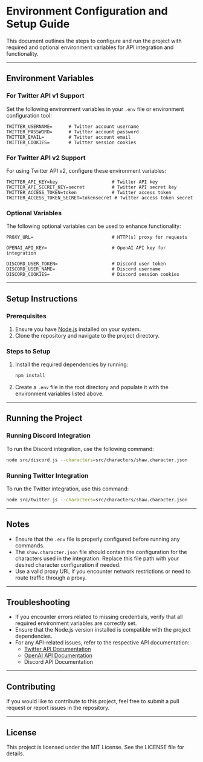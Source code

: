 # Environment Configuration and Setup Guide

This document outlines the steps to configure and run the project with required and optional environment variables for API integration and functionality.

---

## Environment Variables

### For Twitter API v1 Support

Set the following environment variables in your `.env` file or environment configuration tool:

```plaintext
TWITTER_USERNAME=      # Twitter account username
TWITTER_PASSWORD=      # Twitter account password
TWITTER_EMAIL=         # Twitter account email
TWITTER_COOKIES=       # Twitter session cookies
```

### For Twitter API v2 Support

For using Twitter API v2, configure these environment variables:

```plaintext
TWITTER_API_KEY=key                    # Twitter API key
TWITTER_API_SECRET_KEY=secret          # Twitter API secret key
TWITTER_ACCESS_TOKEN=token             # Twitter access token
TWITTER_ACCESS_TOKEN_SECRET=tokensecret # Twitter access token secret
```

### Optional Variables

The following optional variables can be used to enhance functionality:

```plaintext
PROXY_URL=                             # HTTP(s) proxy for requests

OPENAI_API_KEY=                        # OpenAI API key for integration

DISCORD_USER_TOKEN=                    # Discord user token
DISCORD_USER_NAME=                     # Discord username
DISCORD_COOKIES=                       # Discord session cookies
```

---

## Setup Instructions

### Prerequisites

1. Ensure you have [Node.js](https://nodejs.org/) installed on your system.
2. Clone the repository and navigate to the project directory.

### Steps to Setup

1. Install the required dependencies by running:
   ```bash
   npm install
   ```
2. Create a `.env` file in the root directory and populate it with the environment variables listed above.

---

## Running the Project

### Running Discord Integration

To run the Discord integration, use the following command:

```bash
node src/discord.js --characters=src/characters/shaw.character.json
```

### Running Twitter Integration

To run the Twitter integration, use this command:

```bash
node src/twitter.js --characters=src/characters/shaw.character.json
```

---

## Notes

- Ensure that the `.env` file is properly configured before running any commands.
- The `shaw.character.json` file should contain the configuration for the characters used in the integration. Replace this file path with your desired character configuration if needed.
- Use a valid proxy URL if you encounter network restrictions or need to route traffic through a proxy.

---

## Troubleshooting

- If you encounter errors related to missing credentials, verify that all required environment variables are correctly set.
- Ensure that the Node.js version installed is compatible with the project dependencies.
- For any API-related issues, refer to the respective API documentation:
  - [Twitter API Documentation](https://developer.twitter.com/en/docs)
  - [OpenAI API Documentation](https://platform.openai.com/docs)
  - Discord API Documentation

---

## Contributing

If you would like to contribute to this project, feel free to submit a pull request or report issues in the repository.

---

## License

This project is licensed under the MIT License. See the LICENSE file for details.
